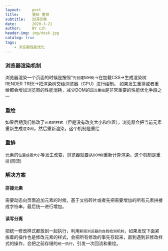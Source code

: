 ```yaml
---
layout:     post
title:      重绘 重排 
subtitle:   加深印象
date:       2020-3-21
author:     BY czh
header-img: img/desk.jpg
catalog: true
tags:
    - 浏览器性能优化
---
```


### 浏览器渲染机制

浏览器渲染一个页面的时候是按照“`先创建DOM树`->在加载CSS->生成渲染树 RENDER TREE->把渲染树交给浏览器（GPU）进行绘制。
如果发生重排或者重绘都会增加浏览器的性能消耗，减少DOM的`回流重绘`是非常重要的性能优化手段之一

### 重绘

如果后期我们修改了`元素的样式`（但是没有改变大小和位置），浏览器会把当前元素重新生成`渲染树`，然后重新渲染，这个机制是重绘

### 重排

元素的`位置或者大小`等发生改变，浏览器就要从`DOM树`重新计算渲染，这个机制是重排(回流)

### 解决方案

#### 拼接元素
需要动态向页面追加元素的时候，基于文档碎片或者先把需要增加的所有元素拼接成字符串，最后统一进行增加。

#### 读写分离
把统一修改样式都放到一起执行，利用`新版浏览器的自我检测机制`，如果发现下面紧挨着的操作也是修改元素的样式，会把所有修改的事先存起来，直到遇到非修改样式的操作，会把之前存储的`统一执行`，引发一次回流和重绘。

